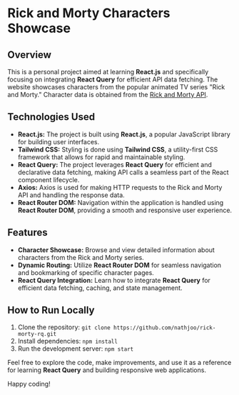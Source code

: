 # Rick and Morty Characters Showcase

## Overview

This is a personal project aimed at learning **React.js** and specifically focusing on integrating **React Query** for efficient API data fetching. The website showcases characters from the popular animated TV series "Rick and Morty." Character data is obtained from the [Rick and Morty API](https://rickandmortyapi.com/).

## Technologies Used

- **React.js:** The project is built using **React.js**, a popular JavaScript library for building user interfaces.
- **Tailwind CSS:** Styling is done using **Tailwind CSS**, a utility-first CSS framework that allows for rapid and maintainable styling.
- **React Query:** The project leverages **React Query** for efficient and declarative data fetching, making API calls a seamless part of the React component lifecycle.
- **Axios:** Axios is used for making HTTP requests to the Rick and Morty API and handling the response data.
- **React Router DOM:** Navigation within the application is handled using **React Router DOM**, providing a smooth and responsive user experience.

## Features

- **Character Showcase:** Browse and view detailed information about characters from the Rick and Morty series.
- **Dynamic Routing:** Utilize **React Router DOM** for seamless navigation and bookmarking of specific character pages.
- **React Query Integration:** Learn how to integrate **React Query** for efficient data fetching, caching, and state management.

## How to Run Locally

1. Clone the repository: `git clone https://github.com/nathjoo/rick-morty-rq.git`
2. Install dependencies: `npm install`
3. Run the development server: `npm start`

Feel free to explore the code, make improvements, and use it as a reference for learning **React Query** and building responsive web applications.

Happy coding!
